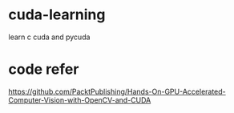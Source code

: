 # cuda-learning
learn c cuda and pycuda

# code refer 
https://github.com/PacktPublishing/Hands-On-GPU-Accelerated-Computer-Vision-with-OpenCV-and-CUDA